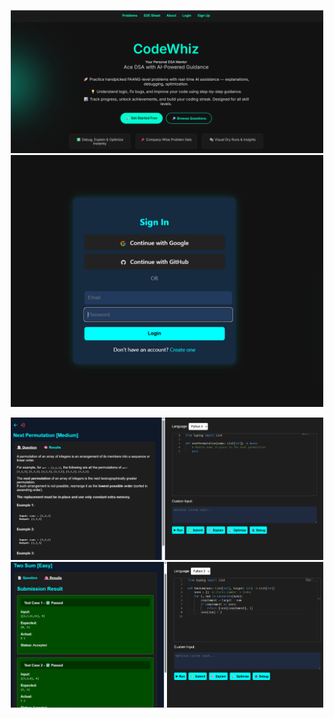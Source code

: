 <p align="center">
  <img src="Screenshot/Screenshot%202025-06-26%20094505.png" width="500"/>
  <img src="Screenshot/Screenshot%202025-06-26%20094634.png" width="500"/>
</p>

<p align="center">
  <img src="Screenshot/Screenshot%202025-06-26%20094759.png" width="500"/>
  <img src="Screenshot/Screenshot%202025-06-26%20100435.png" width="500"/>
</p>



